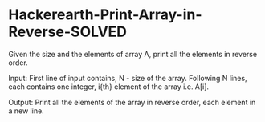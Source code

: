 # Hackerearth-Print-Array-in-Reverse-SOLVED
Given the size and the elements of array A, print all the elements in reverse order.

Input:
First line of input contains, N - size of the array.
Following N lines, each contains one integer, i{th} element of the array i.e. A[i].

Output:
Print all the elements of the array in reverse order, each element in a new line.
